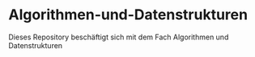# Algorithmen-und-Datenstrukturen
Dieses Repository beschäftigt sich mit dem Fach Algorithmen und Datenstrukturen
